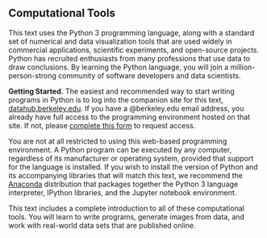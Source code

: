 Computational Tools
-------------------

This text uses the Python 3 programming language, along with a standard set of
numerical and data visualization tools that are used widely in commercial
applications, scientific experiments, and open-source projects.
Python has recruited enthusiasts from many professions that use data to draw
conclusions. By learning the Python language, you will join a
million-person-strong community of software developers and data scientists.

**Getting Started.** The easiest and recommended way to start writing programs
in Python is to log into the companion site for this text,
[datahub.berkeley.edu](https://datahub.berkeley.edu). If you have a @berkeley.edu
email address, you already have full access to the programming environment hosted 
on that site. If not, please 
[complete this form](https://goo.gl/forms/saQpxdqzS2rKxjTc2) to request access.

You are not at all restricted to using this web-based programming environment.
A Python program can be executed by any computer, regardless of its
manufacturer or operating system, provided that support for the language is
installed. If you wish to install the version of Python and its accompanying
libraries that will match this text, we recommend the [Anaconda][download]
distribution that packages together the Python 3 language interpreter, IPython
libraries, and the Jupyter notebook environment.

   [download]: http://continuum.io/downloads

This text includes a complete introduction to all of these computational tools.
You will learn to write programs, generate images from data, and work with
real-world data sets that are published online.
